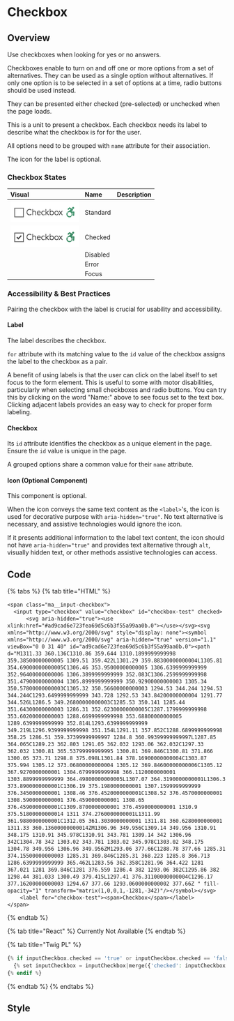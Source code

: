 # Checkbox

## Overview

Use checkboxes when looking for yes or no answers.

Checkboxes enable to turn on and off one or more options from a set of alternatives. They can be used as a single option without alternatives. If only one option is to be selected in a set of options at a time, radio buttons should be used instead.

They can be presented either checked \(pre-selected\) or unchecked when the page loads.

This is a unit to present a checkbox. Each checkbox needs its label to describe what the checkbox is for for the user.

All options need to be grouped with `name` attribute for their association.

The icon for the label is optional.

### Checkbox States

| Visual | Name | Description |
| :--- | :--- | :--- |
| ![](../../.gitbook/assets/form_input_checkbox-3.png) | Standard |  |
| ![](../../.gitbook/assets/form_input_checkbox_checked.png) | Checked |  |
|  | Disabled |  |
|  | Error |  |
|  | Focus |  |

### Accessibility & Best Practices

Pairing the checkbox with the label is crucial for usability and accessibility.

#### Label

The label describes the checkbox.

`for` attribute with its matching value to the `id` value of the checkbox assigns the label to the checkbox as a pair.

A benefit of using labels is that the user can click on the label itself to set focus to the form element. This is useful to some with motor disabilities, particularly when selecting small checkboxes and radio buttons. You can try this by clicking on the word "Name:" above to see focus set to the text box. Clicking adjacent labels provides an easy way to check for proper form labeling.

#### Checkbox

Its `id` attribute identifies the checkbox as a unique element in the page. Ensure the `id` value is unique in the page.

A grouped options share a common value for their `name` attribute.

#### Icon \(Optional Component\)

This component is optional.

When the icon conveys the same text content as the `<label>`'s, the icon is used for decorative purpose with `aria-hidden="true"`. No text alternative is necessary, and assistive technologies would ignore the icon.

If it presents additional information to the label text content, the icon should not have `aria-hidden="true"` and provides text alternative through `alt`, visually hidden text, or other methods assistive technologies can access.

## Code

{% tabs %}
{% tab title="HTML" %}
```markup
<span class="ma__input-checkbox">
  <input type="checkbox" value="checkbox" id="checkbox-test" checked>
      <svg aria-hidden="true"><use xlink:href="#ad9cad6e723fea69d5c6b3f55a99aa0b.0"></use></svg><svg xmlns="http://www.w3.org/2000/svg" style="display: none"><symbol xmlns="http://www.w3.org/2000/svg" aria-hidden="true" version="1.1" viewBox="0 0 31 40" id="ad9cad6e723fea69d5c6b3f55a99aa0b.0"><path d="M1311.33 360.136C1310.86 359.644 1310.1899999999998 359.38500000000005 1309.51 359.422L1301.29 359.88300000000004L1305.81 354.69000000000005C1306.46 353.95000000000005 1306.6399999999999 352.96400000000006 1306.3899999999999 352.083C1306.2599999999998 351.47900000000004 1305.8999999999999 350.92900000000003 1305.34 350.57800000000003C1305.32 350.56600000000003 1294.53 344.244 1294.53 344.244C1293.6499999999999 343.728 1292.53 343.84200000000004 1291.77 344.526L1286.5 349.26800000000003C1285.53 350.141 1285.44 351.64300000000003 1286.31 352.62300000000005C1287.1799999999998 353.60200000000003 1288.6699999999998 353.68800000000005 1289.6399999999999 352.814L1293.6399999999999 349.219L1296.9399999999998 351.154L1291.11 357.852C1288.6899999999998 358.25 1286.51 359.37399999999997 1284.8 360.99399999999997L1287.85 364.065C1289.23 362.803 1291.05 362.032 1293.06 362.032C1297.33 362.032 1300.81 365.53799999999995 1300.81 369.846C1300.81 371.866 1300.05 373.71 1298.8 375.098L1301.84 378.16900000000004C1303.87 375.994 1305.12 373.06800000000004 1305.12 369.84600000000006C1305.12 367.9270000000001 1304.6799999999998 366.1120000000001 1303.8899999999999 364.49800000000005L1307.07 364.3190000000001L1306.3 373.8900000000001C1306.19 375.1980000000001 1307.1599999999999 376.3450000000001 1308.46 376.4520000000001C1308.52 376.4570000000001 1308.5900000000001 376.4590000000001 1308.65 376.4590000000001C1309.8700000000001 376.4590000000001 1310.9 375.51800000000014 1311 374.2760000000001L1311.99 361.9880000000001C1312.05 361.3030000000001 1311.81 360.6280000000001 1311.33 360.13600000000014ZM1306.96 349.956C1309.14 349.956 1310.91 348.175 1310.91 345.978C1310.91 343.781 1309.14 342 1306.96 342C1304.78 342 1303.02 343.781 1303.02 345.978C1303.02 348.175 1304.78 349.956 1306.96 349.956ZM1293.06 377.66C1288.78 377.66 1285.31 374.15500000000003 1285.31 369.846C1285.31 368.223 1285.8 366.713 1286.6399999999999 365.462L1283.56 362.358C1281.96 364.422 1281 367.021 1281 369.846C1281 376.559 1286.4 382 1293.06 382C1295.86 382 1298.44 381.033 1300.49 379.415L1297.41 376.31100000000004C1296.17 377.16200000000003 1294.67 377.66 1293.0600000000002 377.66Z " fill-opacity="1" transform="matrix(1,0,0,1,-1281,-342)"/></symbol></svg>
    <label for="checkbox-test"><span>Checkbox</span></label>
</span>
```
{% endtab %}

{% tab title="React" %}
Currently Not Available
{% endtab %}

{% tab title="Twig PL" %}
```php
{% if inputCheckbox.checked == 'true' or inputCheckbox.checked == 'false' %}
  {% set inputCheckbox = inputCheckbox|merge({'checked': inputCheckbox.checked == 'true' ? true : false }) %}
{% endif %}
```
{% endtab %}
{% endtabs %}

## Style

